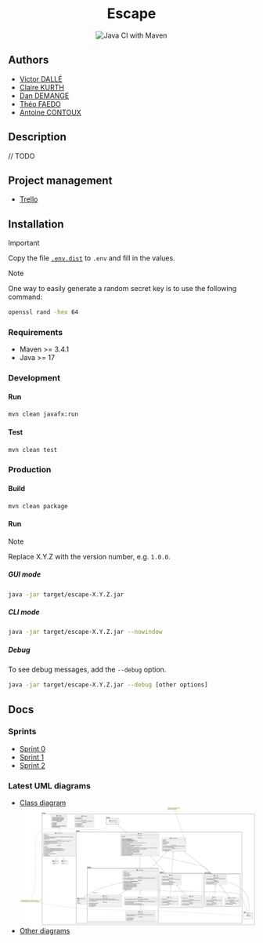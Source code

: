 <div align="center">

# Escape

![Java CI with Maven](https://github.com/victord54/escape/actions/workflows/maven.yml/badge.svg)
</div>

## Authors

* [Victor DALLÉ](https://github.com/victord54)
* [Claire KURTH](https://github.com/clairekth)
* [Dan DEMANGE](https://github.com/Hazvard)
* [Théo FAEDO](https://github.com/TheoFaedo)
* [Antoine CONTOUX](https://github.com/ActxLeToucan)

## Description

// TODO

## Project management

* [Trello](https://trello.com/b/WUfGrD7d/escape)

## Installation

> [!IMPORTANT]
>
> Copy the file [`.env.dist`](.env.dist) to `.env` and fill in the values.

> [!NOTE]
>
> One way to easily generate a random secret key is to use the following command:
> ```bash
> openssl rand -hex 64
> ```

### Requirements

* Maven >= 3.4.1
* Java >= 17

### Development

#### Run

```bash
mvn clean javafx:run
```

#### Test

```bash
mvn clean test
```

### Production

#### Build

```bash
mvn clean package
```

#### Run

> [!NOTE]
> Replace X.Y.Z with the version number, e.g. `1.0.0`.

##### GUI mode

```bash
java -jar target/escape-X.Y.Z.jar
```

##### CLI mode

```bash
java -jar target/escape-X.Y.Z.jar --nowindow
```

##### Debug

To see debug messages, add the `--debug` option.

```bash
java -jar target/escape-X.Y.Z.jar --debug [other options]
```

## Docs

### Sprints

* [Sprint 0](docs/sprints/0)
* [Sprint 1](docs/sprints/1)
* [Sprint 2](docs/sprints/2)

### Latest UML diagrams

* [Class diagram](docs/uml/class-diagram.svg)\
  ![Class diagram](docs/uml/class-diagram.svg)
* [Other diagrams](docs/uml)
